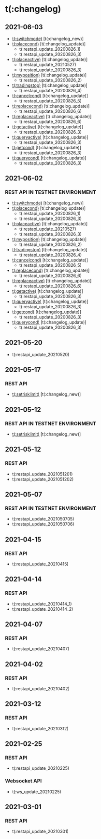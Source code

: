# t(:changelog)

## 2021-06-03 

- [t(:switchmode)](#t-switchmode) [t(:changelog_new)]
- [t(:placecond)](#t-placecond) [t(:changelog_update)]
    - t(:restapi_update_20200826_1)
    - t(:restapi_update_20200826_3)
- [t(:placeactive)](#t-placeactive) [t(:changelog_update)]
    - t(:restapi_update_20210527)
    - t(:restapi_update_20200826_3)
- [t(:myposition)](#t-myposition) [t(:changelog_update)]
    - t(:restapi_update_20200826_2)
- [t(:tradingstop)](#t-tradingstop) [t(:changelog_update)]
    - t(:restapi_update_20200826_4)
- [t(:cancelcond)](#t-cancelcond) [t(:changelog_update)]
    - t(:restapi_update_20200826_5)
- [t(:replacecond)](#t-replacecond) [t(:changelog_update)]
    - t(:restapi_update_20200826_6)
- [t(:replaceactive)](#t-replaceactive) [t(:changelog_update)]
    - t(:restapi_update_20200826_6)
- [t(:getactive)](#t-getactive) [t(:changelog_update)]
    - t(:restapi_update_20200826_3)    
- [t(:queryactive)](#t-queryactive) [t(:changelog_update)]
    - t(:restapi_update_20200826_3)    
- [t(:getcond)](#t-getcond) [t(:changelog_update)]
    - t(:restapi_update_20200826_3)    
- [t(:querycond)](#t-querycond) [t(:changelog_update)]
    - t(:restapi_update_20200826_3)


## 2021-06-02
### REST API IN TESTNET ENVIRONMENT
- [t(:switchmode)](#t-switchmode) [t(:changelog_new)]
- [t(:placecond)](#t-placecond) [t(:changelog_update)]
    - t(:restapi_update_20200826_1)
    - t(:restapi_update_20200826_3)
- [t(:placeactive)](#t-placeactive) [t(:changelog_update)]
    - t(:restapi_update_20210527)
    - t(:restapi_update_20200826_3)
- [t(:myposition)](#t-myposition) [t(:changelog_update)]
    - t(:restapi_update_20200826_2)
- [t(:tradingstop)](#t-tradingstop) [t(:changelog_update)]
    - t(:restapi_update_20200826_4)
- [t(:cancelcond)](#t-cancelcond) [t(:changelog_update)]
    - t(:restapi_update_20200826_5)
- [t(:replacecond)](#t-replacecond) [t(:changelog_update)]
    - t(:restapi_update_20200826_6)
- [t(:replaceactive)](#t-replaceactive) [t(:changelog_update)]
    - t(:restapi_update_20200826_6)
- [t(:getactive)](#t-getactive) [t(:changelog_update)]
    - t(:restapi_update_20200826_3)    
- [t(:queryactive)](#t-queryactive) [t(:changelog_update)]
    - t(:restapi_update_20200826_3)    
- [t(:getcond)](#t-getcond) [t(:changelog_update)]
    - t(:restapi_update_20200826_3)    
- [t(:querycond)](#t-querycond) [t(:changelog_update)]
    - t(:restapi_update_20200826_3)



## 2021-05-20
- t(:restapi_update_20210520)

## 2021-05-17
### REST API
- [t(:setrisklimit)](#t-setrisklimit) [t(:changelog_new)]


## 2021-05-12
### REST API IN TESTNET ENVIRONMENT
- [t(:setrisklimit)](#t-setrisklimit) [t(:changelog_new)]


## 2021-05-12
### REST API
- t(:restapi_update_2021051201)
- t(:restapi_update_2021051202)

## 2021-05-07
### REST API IN TESTNET ENVIRONMENT
- t(:restapi_update_2021050705)
- t(:restapi_update_2021050706)

## 2021-04-15
### REST API
- t(:restapi_update_20210415)

## 2021-04-14
### REST API
- t(:restapi_update_20210414_1)
- t(:restapi_update_20210414_2)

## 2021-04-07
### REST API
- t(:restapi_update_20210407)

## 2021-04-02

### REST API
- t(:restapi_update_20210402)

## 2021-03-12

### REST API
- t(:restapi_update_20210312)

## 2021-02-25

### REST API
- t(:restapi_update_20210225)

### Websocket API
- t(:ws_update_20210225)

## 2021-03-01

### REST API
- t(:restapi_update_20210301)
